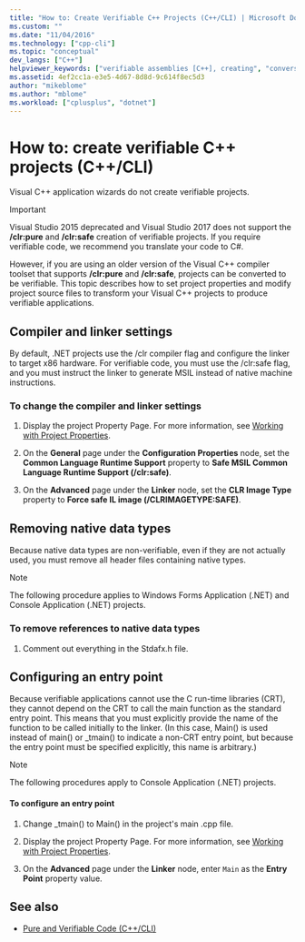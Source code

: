 ```yaml
---
title: "How to: Create Verifiable C++ Projects (C++/CLI) | Microsoft Docs"
ms.custom: ""
ms.date: "11/04/2016"
ms.technology: ["cpp-cli"]
ms.topic: "conceptual"
dev_langs: ["C++"]
helpviewer_keywords: ["verifiable assemblies [C++], creating", "conversions, C++ projects", "Visual C++ projects"]
ms.assetid: 4ef2cc1a-e3e5-4d67-8d8d-9c614f8ec5d3
author: "mikeblome"
ms.author: "mblome"
ms.workload: ["cplusplus", "dotnet"]
---
```

# How to: create verifiable C++ projects (C++/CLI)

Visual C++ application wizards do not create verifiable projects.

> [!IMPORTANT]
> Visual Studio 2015 deprecated and Visual Studio 2017 does not support the **/clr:pure** and **/clr:safe** creation of verifiable projects. If you require verifiable code, we recommend you translate your code to C#.

However, if you are using an older version of the Visual C++ compiler toolset that supports **/clr:pure** and **/clr:safe**, projects can be converted to be verifiable. This topic describes how to set project properties and modify project source files to transform your Visual C++ projects to produce verifiable applications.

## Compiler and linker settings

 By default, .NET projects use the /clr compiler flag and configure the linker to target x86 hardware. For verifiable code, you must use the /clr:safe flag, and you must instruct the linker to generate MSIL instead of native machine instructions.

### To change the compiler and linker settings

1. Display the project Property Page. For more information, see [Working with Project Properties](../ide/working-with-project-properties.md).

1. On the **General** page under the **Configuration Properties** node, set the **Common Language Runtime Support** property to **Safe MSIL Common Language Runtime Support (/clr:safe)**.

1. On the **Advanced** page under the **Linker** node, set the **CLR Image Type** property to **Force safe IL image (/CLRIMAGETYPE:SAFE)**.

## Removing native data types

Because native data types are non-verifiable, even if they are not actually used, you must remove all header files containing native types.

> [!NOTE]
> The following procedure applies to Windows Forms Application (.NET) and Console Application (.NET) projects.

### To remove references to native data types

1. Comment out everything in the Stdafx.h file.

## Configuring an entry point

Because verifiable applications cannot use the C run-time libraries (CRT), they cannot depend on the CRT to call the main function as the standard entry point. This means that you must explicitly provide the name of the function to be called initially to the linker. (In this case, Main() is used instead of main() or _tmain() to indicate a non-CRT entry point, but because the entry point must be specified explicitly, this name is arbitrary.)

> [!NOTE]
> The following procedures apply to Console Application (.NET) projects.

#### To configure an entry point

1. Change _tmain() to Main() in the project's main .cpp file.

1. Display the project Property Page. For more information, see [Working with Project Properties](../ide/working-with-project-properties.md).

1. On the **Advanced** page under the **Linker** node, enter `Main` as the **Entry Point** property value.

## See also

- [Pure and Verifiable Code (C++/CLI)](../dotnet/pure-and-verifiable-code-cpp-cli.md)
